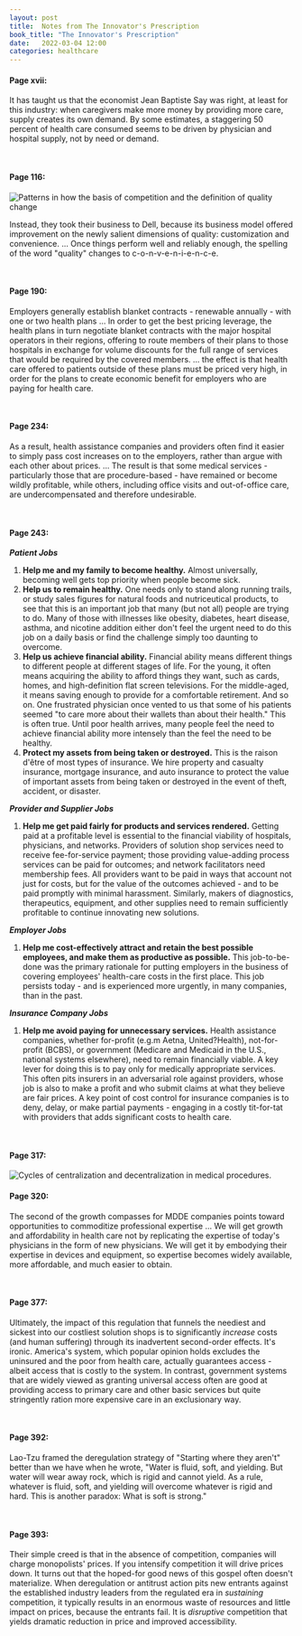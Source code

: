 ```yaml
---
layout: post
title:  Notes from The Innovator's Prescription
book_title: "The Innovator's Prescription"
date:   2022-03-04 12:00
categories: healthcare
---
```


#### Page xvii: ###
It has taught us that the economist Jean Baptiste Say was right, at least for this industry: when caregivers make more money by providing more care, supply creates its own demand. By some estimates, a staggering 50 percent of health care consumed seems to be driven by physician and hospital supply, not by need or demand. 

<br>

#### Page 116: ###
<img class="img img-thumbnail img-responsive" src="{{site.baseurl}}/assets/innovators_prescription_quality_changes.png" alt="Patterns in how the basis of competition and the definition of quality change">

Instead, they took their business to Dell, because its business model offered improvement on the newly salient dimensions of quality: customization and convenience. ... Once things perform well and reliably enough, the spelling of the word "quality" changes to c-o-n-v-e-n-i-e-n-c-e.

<br>

#### Page 190: ###
Employers generally establish blanket contracts - renewable annually - with one or two health plans ... In order to get the best pricing leverage, the health plans in turn negotiate blanket contracts with the major hospital operators in their regions, offering to route members of their plans to those hospitals in exchange for volume discounts for the full range of services that would be required by the covered members. ... the effect is that health care offered to patients outside of these plans must be priced very high, in order for the plans to create economic benefit for employers who are paying for health care. 

<br>

#### Page 234: ###
As a result, health assistance companies and providers often find it easier to simply pass cost increases on to the employers, rather than argue with each other about prices. ... The result is that some medical services - particularly those that are procedure-based - have remained or become wildly profitable, while others, including office visits and out-of-office care, are undercompensated and therefore undesirable. 

<br>

#### Page 243: ###
_**Patient Jobs**_
1. **Help me and my family to become healthy.** Almost universally, becoming well gets top priority when people become sick.
1. **Help us to remain healthy.** One needs only to stand along running trails, or study sales figures for natural foods and nutriceutical products, to see that this is an important job that many (but not all) people are trying to do. Many of those with illnesses like obesity, diabetes, heart disease, asthma, and nicotine addition either don't feel the urgent need to do this job on a daily basis or find the challenge simply too daunting to overcome.
1. **Help us achieve financial ability.** Financial ability means different things to different people at different stages of life. For the young, it often means acquiring the ability to afford things they want, such as cards, homes, and high-definition flat screen televisions. For the middle-aged, it means saving enough to provide for a comfortable retirement. And so on. One frustrated physician once vented to us that some of his patients seemed "to care more about their wallets than about their health." This is often true. Until poor health arrives, many people feel the need to achieve financial ability more intensely than the feel the need to be healthy.
1. **Protect my assets from being taken or destroyed.** This is the raison d'être of most types of insurance. We hire property and casualty insurance, mortgage insurance, and auto insurance to protect the value of important assets from being taken or destroyed in the event of theft, accident, or disaster.

_**Provider and Supplier Jobs**_
1. **Help me get paid fairly for products and services rendered.** Getting paid at a profitable level is essential to the financial viability of hospitals, physicians, and networks. Providers of solution shop services need to receive fee-for-service payment; those providing value-adding process services can be paid for outcomes; and network facilitators need membership fees. All providers want to be paid in ways that account not just for costs, but for the value of the outcomes achieved - and to be paid promptly with minimal harassment. Similarly, makers of diagnostics, therapeutics, equipment, and other supplies need to remain sufficiently profitable to continue innovating new solutions.

_**Employer Jobs**_
1. **Help me cost-effectively attract and retain the best possible employees, and make them as productive as possible.** This job-to-be-done was the primary rationale for putting employers in the business of covering employees' health-care costs in the first place. This job persists today - and is experienced more urgently, in many companies, than in the past.

_**Insurance Company Jobs**_
1. **Help me avoid paying for unnecessary services.** Health assistance companies, whether for-profit (e.g.m Aetna, United?Health), not-for-profit (BCBS), or government (Medicare and Medicaid in the U.S., national systems elsewhere), need to remain financially viable. A key lever for doing this is to pay only for medically appropriate services. This often pits insurers in an adversarial role against providers, whose job is also to make a profit and who submit claims at what they believe are fair prices. A key point of cost control for insurance companies is to deny, delay, or make partial payments - engaging in a costly tit-for-tat with providers that adds significant costs to health care.

<br>

#### Page 317: ###
<img class="img img-thumbnail img-responsive" src="{{site.baseurl}}/assets/innovators_prescription_waves_decentralization.jpg" alt="Cycles of centralization and decentralization in medical procedures.">

<br>

#### Page 320: ###
The second of the growth compasses for MDDE companies points toward opportunities to commoditize professional expertise ... We will get growth and affordability in health care not by replicating the expertise of today's physicians in the form of new physicians. We will get it by embodying their expertise in devices and equipment, so expertise becomes widely available, more affordable, and much easier to obtain.

<br>

#### Page 377: ###
Ultimately, the impact of this regulation that funnels the neediest and sickest into our costliest solution shops is to significantly _increase_ costs (and human suffering) through its inadvertent second-order effects. It's ironic. America's system, which popular opinion holds excludes the uninsured and the poor from health care, actually guarantees access - albeit access that is costly to the system. In contrast, government systems that are widely viewed as granting universal access often are good at providing access to primary care and other basic services but quite stringently ration more expensive care in an exclusionary way. 

<br>

#### Page 392: ###
Lao-Tzu framed the deregulation strategy of "Starting where they aren't" better than we have when he wrote, "Water is fluid, soft, and yielding. But water will wear away rock, which is rigid and cannot yield. As a rule, whatever is fluid, soft, and yielding will overcome whatever is rigid and hard. This is another paradox: What is soft is strong."

<br>

#### Page 393: ###
Their simple creed is that in the absence of competition, companies will charge monopolists' prices. If you intensify competition it will drive prices down. It turns out that the hoped-for good news of this gospel often doesn't materialize. When deregulation or antitrust action pits new entrants against the established industry leaders from the regulated era in _sustaining_ competition, it typically results in an enormous waste of resources and little impact on prices, because the entrants fail. It is _disruptive_ competition that yields dramatic reduction in price and improved accessibility.